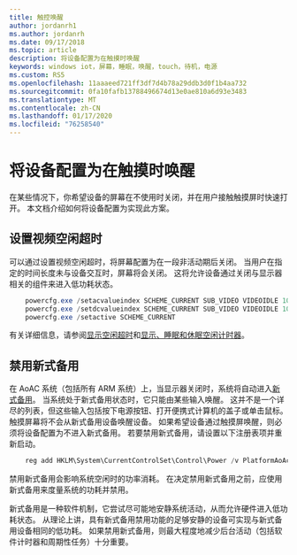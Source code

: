 ```yaml
---
title: 触控唤醒
author: jordanrh1
ms.author: jordanrh
ms.date: 09/17/2018
ms.topic: article
description: 将设备配置为在触摸时唤醒
keywords: windows iot，屏幕，睡眠，唤醒，touch，待机，电源
ms.custom: RS5
ms.openlocfilehash: 11aaaeed721ff3df7d4b78a29ddb3d0f1b4aa732
ms.sourcegitcommit: 0fa10fafb13788496674d13e0ae810a6d93e3483
ms.translationtype: MT
ms.contentlocale: zh-CN
ms.lasthandoff: 01/17/2020
ms.locfileid: "76258540"
---
```

# <a name="configure-your-device-to-wake-on-touch"></a>将设备配置为在触摸时唤醒

在某些情况下，你希望设备的屏幕在不使用时关闭，并在用户接触触摸屏时快速打开。 本文档介绍如何将设备配置为实现此方案。

## <a name="setting-a-video-idle-timeout"></a>设置视频空闲超时

可以通过设置视频空闲超时，将屏幕配置为在一段非活动期后关闭。 当用户在指定的时间长度未与设备交互时，屏幕将会关闭。 这将允许设备通过关闭与显示器相关的组件来进入低功耗状态。

```powershell
    powercfg.exe /setacvalueindex SCHEME_CURRENT SUB_VIDEO VIDEOIDLE 10
    powercfg.exe /setdcvalueindex SCHEME_CURRENT SUB_VIDEO VIDEOIDLE 10
    powercfg.exe /setactive SCHEME_CURRENT
```

有关详细信息，请参阅[显示空闲超时](/windows-hardware/customize/power-settings/display-settings-display-idle-timeout)和[显示、睡眠和休眠空闲计时器](/windows-hardware/design/device-experiences/display--sleep--and-hibernate-idle-timers)。

## <a name="disabling-modern-standby"></a>禁用新式备用

在 AoAC 系统（包括所有 ARM 系统）上，当显示器关闭时，系统将自动进入[新式备用](/windows-hardware/design/device-experiences/modern-standby)。 当系统处于新式备用状态时，它只能由某些输入唤醒。 这并不是一个详尽的列表，但这些输入包括按下电源按钮、打开便携式计算机的盖子或单击鼠标。 触摸屏幕将不会从新式备用设备唤醒设备。 如果希望设备通过触摸屏唤醒，则必须将设备配置为不进入新式备用。 若要禁用新式备用，请设置以下注册表项并重新启动。

```powershell
    reg add HKLM\System\CurrentControlSet\Control\Power /v PlatformAoAcOverride /t REG_DWORD /d 0
```
    
禁用新式备用会影响系统空闲时的功率消耗。 在决定禁用新式备用之前，应使用新式备用来度量系统的功耗并禁用。

新式备用是一种软件机制，它尝试尽可能地安静系统活动，从而允许硬件进入低功耗状态。 从理论上讲，具有新式备用禁用功能的足够安静的设备可实现与新式备用设备相同的低功耗。 如果禁用新式备用，则最大程度地减少后台活动（包括软件计时器和周期性任务）十分重要。
